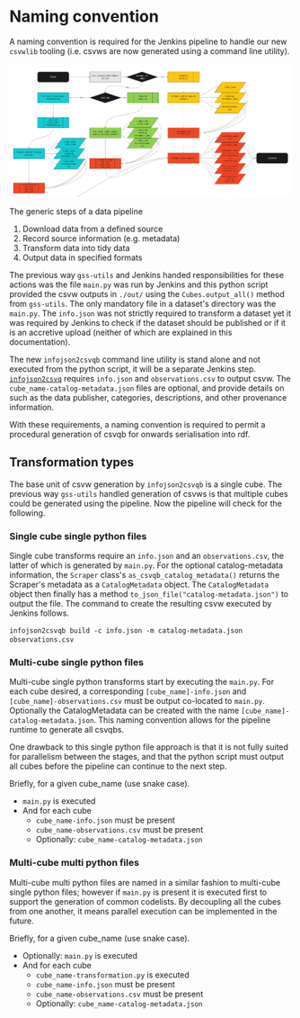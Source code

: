 # Naming convention
A naming convention is required for the Jenkins pipeline to handle our new `csvwlib` tooling (i.e. csvws are now generated using a command line utility).

![A flowchart of the pipeline](.images/csvwlib_pipeline.jpg "csvwlib pipeline")

The generic steps of a data pipeline
1. Download data from a defined source
2. Record source information (e.g. metadata)
3. Transform data into tidy data
4. Output data in specified formats

The previous way `gss-utils` and Jenkins handed responsibilities for these actions was the file `main.py` was run by Jenkins and this python script provided the csvw outputs in `./out/` using the `Cubes.output_all()` method from `gss-utils`. The only mandatory file in a dataset's directory was the `main.py`. The `info.json` was not strictly required to transform a dataset yet it was required by Jenkins to check if the dataset should be published or if it is an accretive upload (neither of which are explained in this documentation).

The new `infojson2csvqb` command line utility is stand alone and not executed from the python script, it will be a separate Jenkins step. [`infojson2csvq`](https://github.com/GSS-Cogs/gss-utils/blob/csvwlib-integration/gssutils/csvqbintegration/infojson2csvqb/README.md) requires `info.json` and `observations.csv` to output csvw. The `cube_name-catalog-metadata.json` files are optional, and provide details on such as the data publisher, categories, descriptions, and other provenance information.

With these requirements, a naming convention is required to permit a procedural generation of csvqb for onwards serialisation into rdf.

## Transformation types
The base unit of csvw generation by `infojson2csvqb` is a single cube. The previous way `gss-utils` handled generation of csvws is that multiple cubes could be generated using the pipeline. Now the pipeline will check for the following.

### Single cube single python files
Single cube transforms require an `info.json` and an `observations.csv`, the latter of which is generated by `main.py`. For the optional catalog-metadata information, the `Scraper` class's `as_csvqb_catalog_metadata()` returns the Scraper's metadata as a `CatalogMetadata` object. The `CatalogMetadata` object then finally has a method `to_json_file("catalog-metadata.json")` to output the file. The command to create the resulting csvw executed by Jenkins follows.

```
infojson2csvqb build -c info.json -m catalog-metadata.json observations.csv
```

### Multi-cube single python files
Multi-cube single python transforms start by executing the `main.py`. For each cube desired, a corresponding `[cube_name]-info.json` and `[cube_name]-observations.csv` must be output co-located to `main.py`. Optionally the CatalogMetadata can be created with the name `[cube_name]-catalog-metadata.json`. This naming convention allows for the pipeline runtime to generate all csvqbs.

One drawback to this single python file approach is that it is not fully suited for parallelism between the stages, and that the python script must output all cubes before the pipeline can continue to the next step.

Briefly, for a given cube_name (use snake case).
* `main.py` is executed
* And for each cube
  * `cube_name-info.json` must be present
  * `cube_name-observations.csv` must be present
  * Optionally: `cube_name-catalog-metadata.json`

### Multi-cube multi python files
Multi-cube multi python files are named in a similar fashion to multi-cube single python files; however if `main.py` is present it is executed first to support the generation of common codelists. By decoupling all the cubes from one another, it means parallel execution can be implemented in the future.

Briefly, for a given cube_name (use snake case).
* Optionally: `main.py` is executed
* And for each cube
  * `cube_name-transformation.py` is executed
  * `cube_name-info.json` must be present
  * `cube_name-observations.csv` must be present
  * Optionally: `cube_name-catalog-metadata.json`